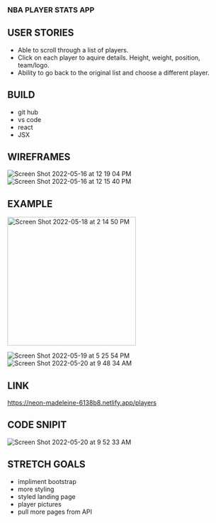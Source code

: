 ### NBA PLAYER STATS APP



## USER STORIES 

* Able to scroll through a list of players. 
* Click on each player to aquire details. Height, weight, position, team/logo. 
* Ability to go back to the original list and choose a different player. 

## BUILD 

* git hub
* vs code 
* react
* JSX 

## WIREFRAMES

![Screen Shot 2022-05-16 at 12 19 04 PM](https://user-images.githubusercontent.com/100155199/169541673-5e18e672-6511-4c2d-a91f-64de20a9faad.png)
![Screen Shot 2022-05-16 at 12 15 40 PM](https://user-images.githubusercontent.com/100155199/169541696-e4a4fed7-b64c-4d8e-9c98-3d32042ac3e4.png)

## EXAMPLE 

<img width="290" alt="Screen Shot 2022-05-18 at 2 14 50 PM" src="https://user-images.githubusercontent.com/100155199/169541871-89921726-f413-43fe-be40-942e4b8e145f.png">

![Screen Shot 2022-05-19 at 5 25 54 PM](https://user-images.githubusercontent.com/100155199/169541903-2b68c1be-f4ff-4f64-b7a4-44b4d0da49bc.png)
![Screen Shot 2022-05-20 at 9 48 34 AM](https://user-images.githubusercontent.com/100155199/169541974-de01a6f8-b7da-4a05-9f61-36fd5ed6bc6f.png)


## LINK 

https://neon-madeleine-6138b8.netlify.app/players




## CODE SNIPIT 

![Screen Shot 2022-05-20 at 9 52 33 AM](https://user-images.githubusercontent.com/100155199/169542682-feb801d7-ef31-457a-bd96-176bff68c340.png)

## STRETCH GOALS

* impliment bootstrap 
* more styling 
* styled landing page 
* player pictures
* pull more pages from API 



